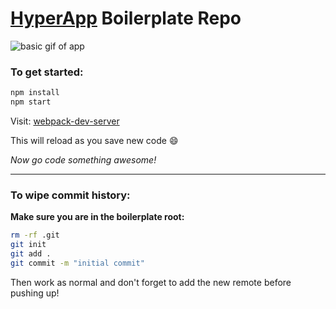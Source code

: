 # [HyperApp](https://github.com/hyperapp/hyperapp) Boilerplate Repo

![basic gif of app](https://cloud.githubusercontent.com/assets/9837366/22621800/117867c0-eae9-11e6-8a25-8aad7d120ac2.gif)

### To get started:

```bash
npm install
npm start
```

Visit: [webpack-dev-server](http://localhost:8080/webpack-dev-server/index.html)

This will reload as you save new code :smile:

*Now go code something awesome!*

***

### To wipe commit history:

**Make sure you are in the boilerplate root:**

```bash
rm -rf .git
git init
git add .
git commit -m "initial commit"
```

Then work as normal and don't forget to add the new remote before pushing up!
